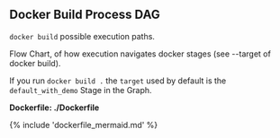 ## Docker Build Process DAG

`docker build`  possible execution paths.

Flow Chart, of how execution navigates docker stages (see --target of docker build).

If you run `docker build .` the `target` used by default is the `default_with_demo` Stage in the Graph.

**Dockerfile: ./Dockerfile**


{% include 'dockerfile_mermaid.md' %}
